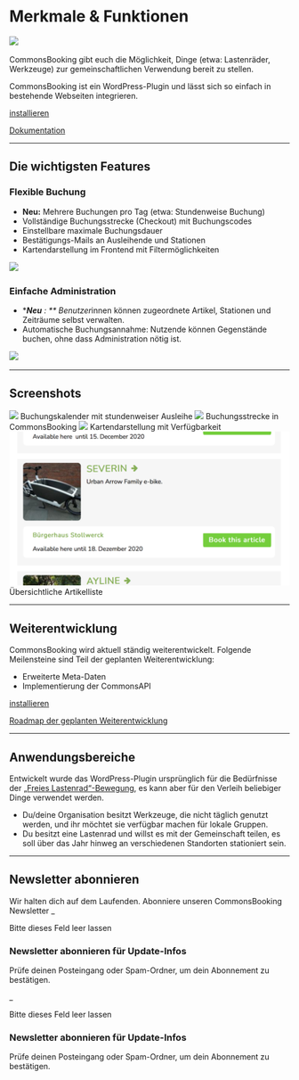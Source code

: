 #  Merkmale & Funktionen

![](/img/1c5bf06e4c530b0d3aa7147cfc378b78.png)

CommonsBooking gibt euch die Möglichkeit, Dinge (etwa: Lastenräder, Werkzeuge)
zur gemeinschaftlichen Verwendung bereit zu stellen.

CommonsBooking ist ein WordPress-Plugin und lässt sich so einfach in
bestehende Webseiten integrieren.

[ installieren ](/dokumentation/installation/installieren)

[ Dokumentation ](/dokumentation)

* * *

##  Die wichtigsten Features

###  Flexible Buchung

  * **Neu:** Mehrere Buchungen pro Tag (etwa: Stundenweise Buchung)
  * Vollständige Buchungsstrecke (Checkout) mit Buchungscodes
  * Einstellbare maximale Buchungsdauer
  * Bestätigungs-Mails an Ausleihende und Stationen
  * Kartendarstellung im Frontend mit Filtermöglichkeiten

![](/img/93886182dae0e9faef4c323dfb982751.png)

###  Einfache Administration

  * ****Neu** : ** Benutzer*innen können zugeordnete Artikel, Stationen und Zeiträume selbst verwalten.
  * Automatische Buchungsannahme: Nutzende können Gegenstände buchen, ohne dass Administration nötig ist.

![](/img/6bc7feedcaeccf83a1021dc69e9b1636.png)

* * *

##  Screenshots

![](/img/160e9a301abbce7eecf9edca3f4029d0.png) Buchungskalender mit stundenweiser
Ausleihe  ![](img/bad82d32d45161172b3f942689b74056.png) Buchungsstrecke in
CommonsBooking  ![](img/a81db78ccbda38f053d028f1d951be57.png) Kartendarstellung
mit Verfügbarkeit  ![](img/54b7a4fd3010bf92af89b13c4649ba3d.png) Übersichtliche
Artikelliste

* * *

##  Weiterentwicklung

CommonsBooking wird aktuell ständig weiterentwickelt. Folgende Meilensteine
sind Teil der geplanten Weiterentwicklung:

  * Erweiterte Meta-Daten
  * Implementierung der CommonsAPI

[ installieren ](/dokumentation/installation/installieren)

[ Roadmap der geplanten Weiterentwicklung ](/dokumentation/roadmap)

* * *

##  Anwendungsbereiche

Entwickelt wurde das WordPress-Plugin ursprünglich für die Bedürfnisse der [„Freies Lastenrad“-Bewegung](http://www.dein-lastenrad.de),
es kann aber für den Verleih beliebiger Dinge verwendet werden.

  * Du/deine Organisation besitzt Werkzeuge, die nicht täglich genutzt werden, und ihr möchtet sie verfügbar machen für lokale Gruppen.
  * Du besitzt eine Lastenrad und willst es mit der Gemeinschaft teilen, es soll über das Jahr hinweg an verschiedenen Standorten stationiert sein.

* * *

##  Newsletter abonnieren

Wir halten dich auf dem Laufenden. Abonniere unseren CommonsBooking Newsletter
_

Bitte dieses Feld leer lassen

###  Newsletter abonnieren für Update-Infos

Prüfe deinen Posteingang oder Spam-Ordner, um dein Abonnement zu bestätigen.

_

Bitte dieses Feld leer lassen

###  Newsletter abonnieren für Update-Infos

Prüfe deinen Posteingang oder Spam-Ordner, um dein Abonnement zu bestätigen.

